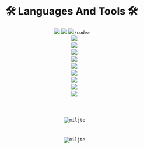 <h1 align="center">🛠️ Languages And Tools 🛠️</h1>
<p align="center">
  <code><img src="https://img.shields.io/badge/node.js%20-%2343853D.svg?&style=for-the-badge&logo=node.js&logoColor=white" /></code>
  <code><img src="https://img.shields.io/badge/javascript%20-%23323330.svg?&style=for-the-badge&logo=javascript&logoColor=%23F7DF1E" /></code>
  <code><img src="https://img.shields.io/badge/html5%20-%23E34F26.svg?&style=for-the-badge&logo=html5&logoColor=white" />/code>
  <code><img src="https://img.shields.io/badge/css3%20-%231572B6.svg?&style=for-the-badge&logo=css3&logoColor=white" /></code>
  <code><img src="https://img.shields.io/badge/python%20-%2314354C.svg?&style=for-the-badge&logo=python&logoColor=white" /></code>
  <code><img src="https://img.shields.io/badge/express.js%20-%23404d59.svg?&style=for-the-badge" /></code>
  <code><img src="https://img.shields.io/badge/react%20-%2320232a.svg?&style=for-the-badge&logo=react&logoColor=%2361DAFB" /></code>
  <code><img src="https://img.shields.io/badge/bootstrap%20-%23563D7C.svg?&style=for-the-badge&logo=bootstrap&logoColor=white" /></code>
  <code><img src="https://img.shields.io/badge/github%20-%23121011.svg?&style=for-the-badge&logo=github&logoColor=white" /></code>
  <code><img src="https://img.shields.io/badge/heroku%20-%23430098.svg?&style=for-the-badge&logo=heroku&logoColor=white" /></code>
  <code><img src="https://img.shields.io/badge/vercel%20-%23000000.svg?&style=for-the-badge&logo=vercel&logoColor=white" /></code>
  <code><img src="https://img.shields.io/badge/MongoDB-%234ea94b.svg?&style=for-the-badge&logo=mongodb&logoColor=white" /></code>
</p>
<p align="center">
  <img align="center" src="https://github-readme-stats.vercel.app/api/top-langs/?username=miljte&layout=compact&hide=html&theme=dracula" alt="miljte" />
</p>
<p align="center">&nbsp; <img align="center" src="https://github-readme-stats.vercel.app/api?username=miljte&show_icons=true&theme=dracula" alt="miljte" />
</p>
